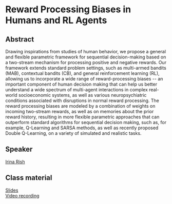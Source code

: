 # Reward Processing Biases in Humans and RL Agents

## Abstract

Drawing inspirations from studies of human behavior, we propose a general and flexible parametric framework for sequential decision-making based on a two-stream mechanism for processing positive and negative rewards. Our framework extends standard problem settings, such as multi-armed bandits (MAB), contextual bandits (CB), and general reinforcement learning (RL), allowing us to incorporate a wide range of reward-processing biases -- an important component of human decision making that can help us better understand a wide spectrum of multi-agent interactions in complex real-world socioeconomic systems, as well as various neuropsychiatric conditions associated with disruptions in normal reward processing. The reward processing biases are modeled by a combination of weights on incoming two-stream rewards, as well as on memories about the prior reward history, resulting in more flexible parametric approaches that can outperform standard algorithms for sequential decision making, such as, for example, Q-Learning and SARSA methods, as well as recently proposed Double Q-Learning, on a variety of simulated and realistic tasks.


## Speaker

[Irina Rish](irina-rish.md)

## Class material

[Slides](class-material/human-behavioral-agents/TwoStreamRL.pdf)   
[Video recording](https://us02web.zoom.us/rec/share/MWtnw0po1eTht9TZ2-WgmisIW1eV0TUtJ-pOh6j4yy3v7KxPj8lQBDpR0l2uKCl4.yu9MGKmvEd-sUYZ9?startTime=1616686251000)
